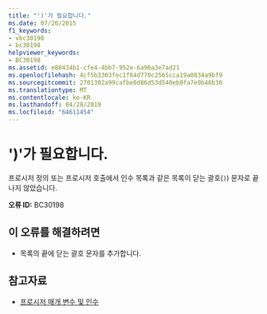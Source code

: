 ```yaml
---
title: "')'가 필요합니다."
ms.date: 07/20/2015
f1_keywords:
- vbc30198
- bc30198
helpviewer_keywords:
- BC30198
ms.assetid: e80434b1-cfe4-4bb7-952e-6a96a3e7ad21
ms.openlocfilehash: 4cf5b3303fec1f64d770c2565cca19a0834a9bf9
ms.sourcegitcommit: 2701302a99cafbe0d86d53d540eb0fa7e9b46b36
ms.translationtype: MT
ms.contentlocale: ko-KR
ms.lasthandoff: 04/28/2019
ms.locfileid: "64611454"
---
```

# <a name="-expected"></a>')'가 필요합니다.
프로시저 정의 또는 프로시저 호출에서 인수 목록과 같은 목록이 닫는 괄호(`)`) 문자로 끝나지 않았습니다.  
  
 **오류 ID:** BC30198  
  
## <a name="to-correct-this-error"></a>이 오류를 해결하려면  
  
- 목록의 끝에 닫는 괄호 문자를 추가합니다.  
  
## <a name="see-also"></a>참고자료

- [프로시저 매개 변수 및 인수](../../visual-basic/programming-guide/language-features/procedures/procedure-parameters-and-arguments.md)
